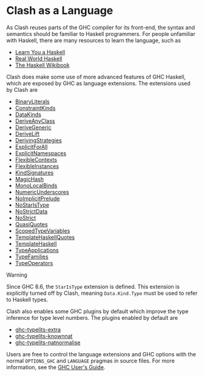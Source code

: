 # Clash as a Language

As Clash reuses parts of the GHC compiler for its front-end, the syntax
and semantics should be familiar to Haskell programmers. For people
unfamiliar with Haskell, there are many resources to learn the language,
such as

- [Learn You a Haskell](http://learnyouahaskell.com/chapters)
- [Real World Haskell](http://book.realworldhaskell.org/read/)
- [The Haskell Wikibook](https://en.wikibooks.org/wiki/Haskell)

Clash does make some use of more advanced features of GHC Haskell, which
are exposed by GHC as language extensions. The extensions used by Clash
are

- [BinaryLiterals](https://downloads.haskell.org/~ghc/9.0.1/docs/html/users_guide/exts/binary_literals.html)
- [ConstraintKinds](https://downloads.haskell.org/~ghc/9.0.1/docs/html/users_guide/exts/constraint_kind.html)
- [DataKinds](https://downloads.haskell.org/~ghc/9.0.1/docs/html/users_guide/exts/data_kinds.html)
- [DeriveAnyClass](https://downloads.haskell.org/~ghc/9.0.1/docs/html/users_guide/exts/derive_any_class.html)
- [DeriveGeneric](https://downloads.haskell.org/~ghc/9.0.1/docs/html/users_guide/exts/generics.html#extension-DeriveGeneric)
- [DeriveLift](https://downloads.haskell.org/~ghc/9.0.1/docs/html/users_guide/exts/deriving_extra.html#extension-DeriveLift)
- [DerivingStrategies](https://downloads.haskell.org/~ghc/9.0.1/docs/html/users_guide/exts/deriving_strategies.html)
- [ExplicitForAll](https://downloads.haskell.org/~ghc/9.0.1/docs/html/users_guide/exts/explicit_forall.html)
- [ExplicitNamespaces](https://downloads.haskell.org/~ghc/9.0.1/docs/html/users_guide/exts/explicit_namespaces.html)
- [FlexibleContexts](https://downloads.haskell.org/~ghc/9.0.1/docs/html/users_guide/exts/flexible_contexts.html)
- [FlexibleInstances](https://downloads.haskell.org/~ghc/9.0.1/docs/html/users_guide/exts/instances.html#extension-FlexibleInstances)
- [KindSignatures](https://downloads.haskell.org/~ghc/9.0.1/docs/html/users_guide/exts/kind_signatures.html)
- [MagicHash](https://downloads.haskell.org/~ghc/9.0.1/docs/html/users_guide/exts/magic_hash.html)
- [MonoLocalBinds](https://downloads.haskell.org/~ghc/9.0.1/docs/html/users_guide/exts/let_generalisation.html?highlight=monolocalbinds#extension-MonoLocalBinds)
- [NumericUnderscores](https://downloads.haskell.org/~ghc/9.0.1/docs/html/users_guide/exts/numeric_underscores.html)
- [NoImplicitPrelude](https://downloads.haskell.org/~ghc/9.0.1/docs/html/users_guide/exts/rebindable_syntax.html)
- [NoStarIsType](https://downloads.haskell.org/~ghc/9.0.1/docs/html/users_guide/exts/poly_kinds.html?#the-kind-type)
- [NoStrictData](https://downloads.haskell.org/~ghc/9.0.1/docs/html/users_guide/exts/strict.html#strict-by-default-data-types)
- [NoStrict](https://downloads.haskell.org/~ghc/9.0.1/docs/html/users_guide/exts/strict.html#strict-by-default-pattern-bindings)
- [QuasiQuotes](https://downloads.haskell.org/~ghc/9.0.1/docs/html/users_guide/exts/template_haskell.html#template-haskell-quasi-quotation)
- [ScopedTypeVariables](https://downloads.haskell.org/~ghc/9.0.1/docs/html/users_guide/exts/scoped_type_variables.html)
- [TemplateHaskellQuotes](https://downloads.haskell.org/~ghc/9.0.1/docs/html/users_guide/exts/template_haskell.html#extension-TemplateHaskellQuotes)
- [TemplateHaskell](https://downloads.haskell.org/~ghc/9.0.1/docs/html/users_guide/exts/template_haskell.html)
- [TypeApplications](https://downloads.haskell.org/~ghc/9.0.1/docs/html/users_guide/exts/type_applications.html)
- [TypeFamilies](https://downloads.haskell.org/~ghc/9.0.1/docs/html/users_guide/exts/type_families.html)
- [TypeOperators](https://downloads.haskell.org/~ghc/9.0.1/docs/html/users_guide/exts/type_operators.html)

<div class="warning">

<div class="title">

Warning

</div>

Since GHC 8.6, the `StarIsType` extension is defined. This extension is
explicitly turned off by Clash, meaning `Data.Kind.Type` must be used to
refer to Haskell types.

</div>

Clash also enables some GHC plugins by default which improve the type
inference for type level numbers. The plugins enabled by default are

- [ghc-typelits-extra](https://hackage.haskell.org/package/ghc-typelits-extra)
- [ghc-typelits-knownnat](https://hackage.haskell.org/package/ghc-typelits-knownnat)
- [ghc-typelits-natnormalise](https://hackage.haskell.org/package/ghc-typelits-natnormalise)

Users are free to control the language extensions and GHC options with
the normal `OPTIONS_GHC` and `LANGUAGE` pragmas in source files. For
more information, see the [GHC User's
Guide](https://downloads.haskell.org/~ghc/latest/docs/html/users_guide/).
